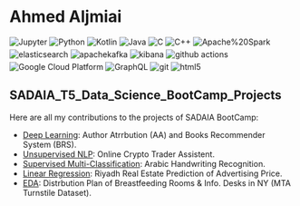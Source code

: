 # Ahmed Aljmiai
<p>
<img src=https://img.shields.io/badge/-Jupyter-orange?style=for-the-badge&logo=Jupyter alt=Jupyter style="margin-bottom: 5px;" />
<img src=https://img.shields.io/badge/Python-%233776AB.svg?&style=for-the-badge&logo=python&logoColor=white alt=Python style="margin-bottom: 5px;" />
<img src=https://img.shields.io/badge/Kotlin-%237F52FF.svg?&style=for-the-badge&logo=kotlin&logoColor=white alt=Kotlin style="margin-bottom: 5px;" />
<img src=https://img.shields.io/badge/Java-%23007396.svg?&style=for-the-badge&logo=java&logoColor=white alt=Java style="margin-bottom: 5px;" />
<img src=https://img.shields.io/badge/C-%23A8B9CC.svg?&style=for-the-badge&logo=c&logoColor=white alt=C style="margin-bottom: 5px;" />
<img src=https://img.shields.io/badge/C++-%2300599C.svg?&style=for-the-badge&logo=c++&logoColor=white alt=C++ style="margin-bottom: 5px;" />
<img src=https://img.shields.io/badge/Apache%20Spark-%23E25A1C.svg?&style=for-the-badge&logo=apachespark&logoColor=white alt=Apache%20Spark style="margin-bottom: 5px;" />
<img src=https://img.shields.io/badge/Elastic%20Search-%23005571.svg?&style=for-the-badge&logo=elasticsearch&logoColor=white alt=elasticsearch style="margin-bottom: 5px;" />
<img src=https://img.shields.io/badge/apache%20kafka-%23231F20.svg?&style=for-the-badge&logo=apachekafka&logoColor=white alt=apachekafka style="margin-bottom: 5px;" />
<img src=https://img.shields.io/badge/Kibana-%23005571.svg?&style=for-the-badge&logo=kibana&logoColor=white alt=kibana style="margin-bottom: 5px;" />
<img alt="github actions" src="https://img.shields.io/badge/-Github_Actions-2088FF?style=flat-square&logo=github-actions&logoColor=white" />
<img alt="Google Cloud Platform" src="https://img.shields.io/badge/-Google_Cloud_Platform-1a73e8?style=flat-square&logo=google-cloud&logoColor=white" />
<img alt="GraphQL" src="https://img.shields.io/badge/-GraphQL-E10098?style=flat-square&logo=graphql&logoColor=white" />
<img alt="git" src="https://img.shields.io/badge/-Git-F05032?style=flat-square&logo=git&logoColor=white" />

<img alt="html5" src="https://img.shields.io/badge/-HTML5-E34F26?style=flat-square&logo=html5&logoColor=white" />



</p>  

## SADAIA_T5_Data_Science_BootCamp_Projects
Here are all my contributions to the projects of SADAIA BootCamp:





* [Deep Learning](https://github.com/AAljmiai/SADAIA_T5_Data_Science_BootCamp_Projects/tree/main/Deep%20Learning): Author Atrrbution (AA) and Books Recommender System (BRS).
* [Unsupervised NLP](https://github.com/AAljmiai/SADAIA_T5_Data_Science_BootCamp_Projects/tree/main/NLP): Online Crypto Trader Assistent.
* [Supervised Multi-Classification](https://github.com/AAljmiai/SADAIA_T5_Data_Science_BootCamp_Projects/tree/main/Classification): Arabic Handwriting Recognition.
* [Linear Regression](https://github.com/AAljmiai/SADAIA_T5_Data_Science_BootCamp_Projects/tree/main/Regression): Riyadh Real Estate Prediction of Advertising Price.
* [EDA](https://github.com/AAljmiai/SADAIA_T5_Data_Science_BootCamp_Projects/tree/main/EDA): Distrbution Plan of Breastfeeding Rooms & Info. Desks in NY (MTA Turnstile Dataset).
